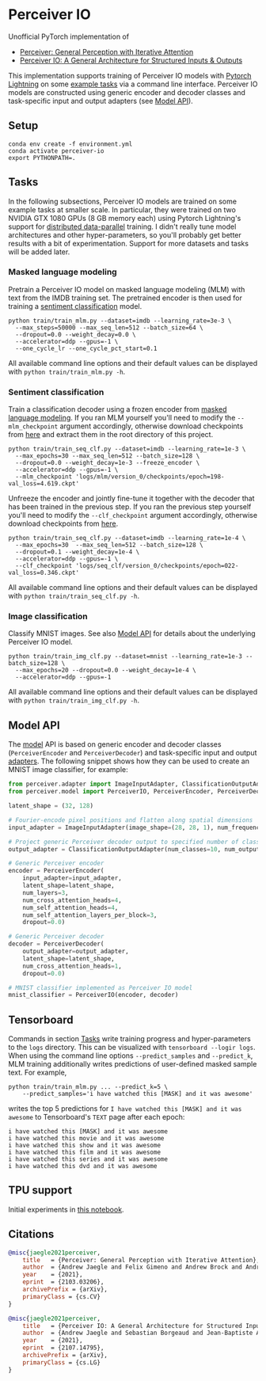 # Perceiver IO

Unofficial PyTorch implementation of

- [Perceiver: General Perception with Iterative Attention](https://arxiv.org/abs/2103.03206)
- [Perceiver IO: A General Architecture for Structured Inputs & Outputs](https://arxiv.org/abs/2107.14795)

This implementation supports training of Perceiver IO models with [Pytorch Lightning](https://www.pytorchlightning.ai/) 
on some [example tasks](#tasks) via a command line interface. Perceiver IO models are constructed using generic encoder 
and decoder classes and task-specific input and output adapters (see [Model API](#model-api)).

## Setup

```shell
conda env create -f environment.yml
conda activate perceiver-io
export PYTHONPATH=.
```

## Tasks

In the following subsections, Perceiver IO models are trained on some example tasks at smaller scale. In particular, 
they were trained on two NVIDIA GTX 1080 GPUs (8 GB memory each) using Pytorch Lightning's support for 
[distributed data-parallel](https://pytorch-lightning.readthedocs.io/en/stable/advanced/multi_gpu.html#distributed-data-parallel) 
training. I didn't really tune model architectures and other hyper-parameters, so you'll probably get better results 
with a bit of experimentation. Support for more datasets and tasks will be added later.

### Masked language modeling

Pretrain a Perceiver IO model on masked language modeling (MLM) with text from the IMDB training set. The
pretrained encoder is then used for training a [sentiment classification](#sentiment-classification) model. 

```shell
python train/train_mlm.py --dataset=imdb --learning_rate=3e-3 \
  --max_steps=50000 --max_seq_len=512 --batch_size=64 \
  --dropout=0.0 --weight_decay=0.0 \
  --accelerator=ddp --gpus=-1 \
  --one_cycle_lr --one_cycle_pct_start=0.1
```

All available command line options and their default values can be displayed with `python train/train_mlm.py -h`.

### Sentiment classification

Train a classification decoder using a frozen encoder from [masked language modeling](#masked-language-modeling-mlm). 
If you ran MLM yourself you'll need to modify the `--mlm_checkpoint` argument accordingly, otherwise download
checkpoints from [here](https://martin-krasser.com/perceiver/logs.zip) and extract them in the root directory of 
this project. 

```shell
python train/train_seq_clf.py --dataset=imdb --learning_rate=1e-3 \
  --max_epochs=30 --max_seq_len=512 --batch_size=128 \
  --dropout=0.0 --weight_decay=1e-3 --freeze_encoder \
  --accelerator=ddp --gpus=-1 \
  --mlm_checkpoint 'logs/mlm/version_0/checkpoints/epoch=198-val_loss=4.619.ckpt'
```

Unfreeze the encoder and jointly fine-tune it together with the decoder that has been trained in the previous step.
If you ran the previous step yourself you'll need to modify the `--clf_checkpoint` argument accordingly, otherwise 
download checkpoints from [here](https://martin-krasser.com/perceiver/logs.zip).

```shell
python train/train_seq_clf.py --dataset=imdb --learning_rate=1e-4 \
  --max_epochs=30  --max_seq_len=512 --batch_size=128 \
  --dropout=0.1 --weight_decay=1e-4 \
  --accelerator=ddp --gpus=-1 \
  --clf_checkpoint 'logs/seq_clf/version_0/checkpoints/epoch=022-val_loss=0.346.ckpt'
```

All available command line options and their default values can be displayed with `python train/train_seq_clf.py -h`. 

### Image classification

Classify MNIST images. See also [Model API](#model-api) for details about the underlying Perceiver IO model. 

```shell
python train/train_img_clf.py --dataset=mnist --learning_rate=1e-3 --batch_size=128 \
  --max_epochs=20 --dropout=0.0 --weight_decay=1e-4 \
  --accelerator=ddp --gpus=-1
```

All available command line options and their default values can be displayed with `python train/train_img_clf.py -h`. 

## Model API

The [model](perceiver/model.py) API is based on generic encoder and decoder classes (`PerceiverEncoder` and 
`PerceiverDecoder`) and task-specific input and output [adapters](perceiver/adapter.py). The following snippet 
shows how they can be used to create an MNIST image classifier, for example:

```python
from perceiver.adapter import ImageInputAdapter, ClassificationOutputAdapter
from perceiver.model import PerceiverIO, PerceiverEncoder, PerceiverDecoder

latent_shape = (32, 128)

# Fourier-encode pixel positions and flatten along spatial dimensions
input_adapter = ImageInputAdapter(image_shape=(28, 28, 1), num_frequency_bands=32)

# Project generic Perceiver decoder output to specified number of classes
output_adapter = ClassificationOutputAdapter(num_classes=10, num_output_channels=128)

# Generic Perceiver encoder
encoder = PerceiverEncoder(
    input_adapter=input_adapter,
    latent_shape=latent_shape,
    num_layers=3,
    num_cross_attention_heads=4,
    num_self_attention_heads=4,
    num_self_attention_layers_per_block=3,
    dropout=0.0)

# Generic Perceiver decoder
decoder = PerceiverDecoder(
    output_adapter=output_adapter,
    latent_shape=latent_shape,
    num_cross_attention_heads=1,
    dropout=0.0)

# MNIST classifier implemented as Perceiver IO model
mnist_classifier = PerceiverIO(encoder, decoder)
```

## Tensorboard

Commands in section [Tasks](#tasks) write training progress and hyper-parameters to the `logs` directory. This can be
visualized with `tensorboard --logir logs`. When using the command line options `--predict_samples` and `--predict_k`, 
MLM training additionally writes predictions of user-defined masked sample text. For example,

```shell
python train/train_mlm.py ... --predict_k=5 \
    --predict_samples='i have watched this [MASK] and it was awesome'  
```

writes the top 5 predictions for `I have watched this [MASK] and it was awesome` to Tensorboard's `TEXT` page after 
each epoch:

```
i have watched this [MASK] and it was awesome
i have watched this movie and it was awesome
i have watched this show and it was awesome
i have watched this film and it was awesome
i have watched this series and it was awesome
i have watched this dvd and it was awesome
```

## TPU support

Initial experiments in [this notebook](https://colab.research.google.com/github/krasserm/perceiver-io/blob/wip-tpu/sandbox.ipynb).

## Citations

```bibtex
@misc{jaegle2021perceiver,
    title   = {Perceiver: General Perception with Iterative Attention},
    author  = {Andrew Jaegle and Felix Gimeno and Andrew Brock and Andrew Zisserman and Oriol Vinyals and Joao Carreira},
    year    = {2021},
    eprint  = {2103.03206},
    archivePrefix = {arXiv},
    primaryClass = {cs.CV}
}
```

```bibtex
@misc{jaegle2021perceiver,
    title   = {Perceiver IO: A General Architecture for Structured Inputs & Outputs},
    author  = {Andrew Jaegle and Sebastian Borgeaud and Jean-Baptiste Alayrac and Carl Doersch and Catalin Ionescu and David Ding and Skanda Koppula and Andrew Brock and Evan Shelhamer and Olivier Hénaff and Matthew M. Botvinick and Andrew Zisserman and Oriol Vinyals and João Carreira},
    year    = {2021},
    eprint  = {2107.14795},
    archivePrefix = {arXiv},
    primaryClass = {cs.LG}
}
```
